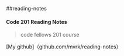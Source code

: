 ##reading-notes

#### Code 201 Reading Notes

> code fellows 201 course

[My github]（github.com/mvrk/reading-notes）
